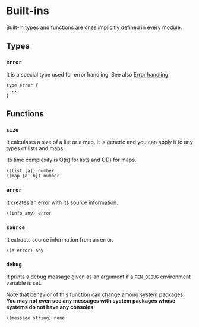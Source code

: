 # Built-ins

Built-in types and functions are ones implicitly defined in every module.

## Types

### `error`

It is a special type used for error handling. See also [Error handling](/references/language/syntax.md#error-handling).

```pen
type error {
  ...
}
```

## Functions

### `size`

It calculates a size of a list or a map. It is generic and you can apply it to any types of lists and maps.

Its time complexity is O(n) for lists and O(1) for maps.

```pen
\(list [a]) number
\(map {a: b}) number
```

### `error`

It creates an error with its source information.

```pen
\(info any) error
```

### `source`

It extracts source information from an error.

```pen
\(e error) any
```

### `debug`

It prints a debug message given as an argument if a `PEN_DEBUG` environment variable is set.

Note that behavior of this function can change among system packages. **You may not even see any messages with system packages whose systems do not have any consoles.**

```pen
\(message string) none
```
